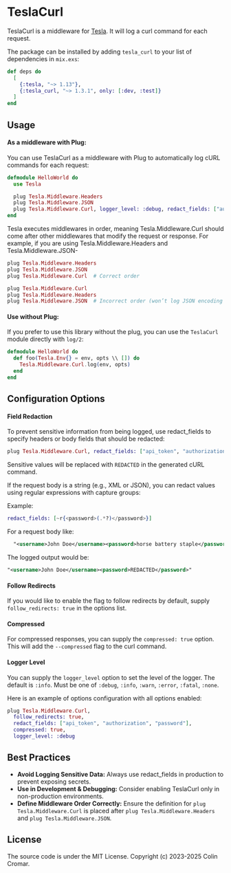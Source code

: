# TeslaCurl

TeslaCurl is a middleware for [Tesla](https://hex.pm/packages/tesla). It will log a curl command for each request.

The package can be installed by adding `tesla_curl` to your list of dependencies in `mix.exs`:

```elixir
def deps do
  [
    {:tesla, "~> 1.13"},
    {:tesla_curl, "~> 1.3.1", only: [:dev, :test]}
  ]
end
```

## Usage

#### As a middleware with Plug:
You can use TeslaCurl as a middleware with Plug to automatically log cURL commands for each request:

```elixir
defmodule HelloWorld do
  use Tesla

  plug Tesla.Middleware.Headers
  plug Tesla.Middleware.JSON
  plug Tesla.Middleware.Curl, logger_level: :debug, redact_fields: ["authorization"]
end
```

Tesla executes middlewares in order, meaning Tesla.Middleware.Curl should come after other middlewares that
modify the request or response. For example, if you are using Tesla.Middleware.Headers and Tesla.Middleware.JSON-

```elixir
plug Tesla.Middleware.Headers
plug Tesla.Middleware.JSON
plug Tesla.Middleware.Curl  # Correct order

plug Tesla.Middleware.Curl
plug Tesla.Middleware.Headers
plug Tesla.Middleware.JSON  # Incorrect order (won’t log JSON encoding or supply headers to the Curl middleware)
```

#### Use without Plug:
If you prefer to use this library without the plug, you can use the `TeslaCurl` module directly with `log/2`:

```elixir
defmodule HelloWorld do
  def foo(Tesla.Env{} = env, opts \\ []) do
    Tesla.Middleware.Curl.log(env, opts)
  end
end
```

## Configuration Options

#### Field Redaction

To prevent sensitive information from being logged, use redact_fields to specify headers or body fields that should be redacted:

```elixir
plug Tesla.Middleware.Curl, redact_fields: ["api_token", "authorization", "password"]
```

Sensitive values will be replaced with `REDACTED` in the generated cURL command.

If the request body is a string (e.g., XML or JSON), you can redact values using regular expressions with capture groups:

Example:

```elixir
redact_fields: [~r{<password>(.*?)</password>}]
```

For a request body like:

```xml
  "<username>John Doe</username><password>horse battery staple</password>"
```

The logged output would be:

```xml
"<username>John Doe</username><password>REDACTED</password>"
```

#### Follow Redirects

If you would like to enable the flag to follow redirects by default, supply `follow_redirects: true` in the options list.

#### Compressed

For compressed responses, you can supply the `compressed: true` option. This will add the `--compressed` flag to the curl command.

#### Logger Level

You can supply the `logger_level` option to set the level of the logger. The default is `:info`. Must be one of `:debug`, `:info`, `:warn`, `:error`, `:fatal`, `:none`.

Here is an example of options configuration with all options enabled:


```elixir
plug Tesla.Middleware.Curl,
  follow_redirects: true,
  redact_fields: ["api_token", "authorization", "password"],
  compressed: true,
  logger_level: :debug
```

## Best Practices
- **Avoid Logging Sensitive Data:** Always use redact_fields in production to prevent exposing secrets.
- **Use in Development & Debugging:** Consider enabling TeslaCurl only in non-production environments.
- **Define Middleware Order Correctly:** Ensure the definition for `plug Tesla.Middleware.Curl` is placed after
`plug Tesla.Middleware.Headers` and `plug Tesla.Middleware.JSON`.

## License

The source code is under the MIT License. Copyright (c) 2023-2025 Colin Cromar.
